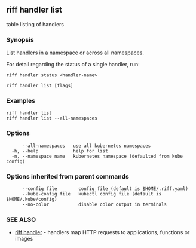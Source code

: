 ## riff handler list

table listing of handlers

### Synopsis

List handlers in a namespace or across all namespaces.

For detail regarding the status of a single handler, run:

	riff handler status <handler-name>

```
riff handler list [flags]
```

### Examples

```
riff handler list
riff handler list --all-namespaces
```

### Options

```
      --all-namespaces   use all kubernetes namespaces
  -h, --help             help for list
  -n, --namespace name   kubernetes namespace (defaulted from kube config)
```

### Options inherited from parent commands

```
      --config file        config file (default is $HOME/.riff.yaml)
      --kube-config file   kubectl config file (default is $HOME/.kube/config)
      --no-color           disable color output in terminals
```

### SEE ALSO

* [riff handler](riff_handler.md)	 - handlers map HTTP requests to applications, functions or images


